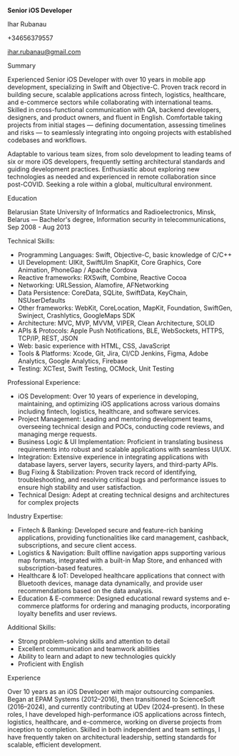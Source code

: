 **Senior iOS Developer**

Ihar Rubanau

+34656379557

<ihar.rubanau@gmail.com>

Summary

Experienced Senior iOS Developer with over 10 years in mobile app development, specializing in Swift and Objective-C. Proven track record in building secure, scalable applications across fintech, logistics, healthcare, and e-commerce sectors while collaborating with international teams. Skilled in cross-functional communication with QA, backend developers, designers, and product owners, and fluent in English. Comfortable taking projects from initial stages — defining documentation, assessing timelines and risks — to seamlessly integrating into ongoing projects with established codebases and workflows.

Adaptable to various team sizes, from solo development to leading teams of six or more iOS developers, frequently setting architectural standards and guiding development practices. Enthusiastic about exploring new technologies as needed and experienced in remote collaboration since post-COVID. Seeking a role within a global, multicultural environment.

Education

Belarusian State University of Informatics and Radioelectronics, Minsk, Belarus — Bachelor's degree, Information security in telecommunications, Sep 2008 - Aug 2013

Technical Skills:

- Programming Languages: Swift, Objective-C, basic knowledge of C/C++
- UI Development: UIKit, SwiftUIm SnapKit, Core Graphics, Core Animation, PhoneGap / Apache Cordova
- Reactive frameworks: RXSwift, Combine, Reactive Cocoa
- Networking: URLSession, Alamofire, AFNetworking
- Data Persistence: CoreData, SQLite, SwiftData, KeyChain, NSUserDefaults
- Other frameworks: WebKit, CoreLocation, MapKit, Foundation, SwiftGen, Swinject, Crashlytics, GoogleMaps SDK
- Architecture: MVC, MVP, MVVM, VIPER, Clean Architecture, SOLID
- APIs & Protocols: Apple Push Notifications, BLE, WebSockets, HTTPS, TCP/IP, REST, JSON
- Web: basic experience with HTML, CSS, JavaScript
- Tools & Platforms: Xcode, Git, Jira, CI/CD Jenkins, Figma, Adobe Analytics, Google Analytics, Firebase
- Testing: XCTest, Swift Testing, OCMock, Unit Testing

Professional Experience:

- iOS Development: Over 10 years of experience in developing, maintaining, and optimizing iOS applications across various domains including fintech, logistics, healthcare, and software services.
- Project Management: Leading and mentoring development teams, overseeing technical design and POCs, conducting code reviews, and managing merge requests.
- Business Logic & UI Implementation: Proficient in translating business requirements into robust and scalable applications with seamless UI/UX.
- Integration: Extensive experience in integrating applications with database layers, server layers, security layers, and third-party APIs.
- Bug Fixing & Stabilization: Proven track record of identifying, troubleshooting, and resolving critical bugs and performance issues to ensure high stability and user satisfaction.
- Technical Design: Adept at creating technical designs and architectures for complex projects

Industry Expertise:

- Fintech & Banking: Developed secure and feature-rich banking applications, providing functionalities like card management, cashback, subscriptions, and secure client access.
- Logistics & Navigation: Built offline navigation apps supporting various map formats, integrated with a built-in Map Store, and enhanced with subscription-based features.
- Healthcare & IoT: Developed healthcare applications that connect with Bluetooth devices, manage data dynamically, and provide user recommendations based on the data analysis.
- Education & E-commerce: Designed educational reward systems and e-commerce platforms for ordering and managing products, incorporating loyalty benefits and user reviews.

Additional Skills:

- Strong problem-solving skills and attention to detail
- Excellent communication and teamwork abilities
- Ability to learn and adapt to new technologies quickly
- Proficient with English

Experience

Over 10 years as an iOS Developer with major outsourcing companies. Began at EPAM Systems (2012–2016), then transitioned to ScienceSoft (2016–2024), and currently contributing at UDev (2024–present). In these roles, I have developed high-performance iOS applications across fintech, logistics, healthcare, and e-commerce, working on diverse projects from inception to completion. Skilled in both independent and team settings, I have frequently taken on architectural leadership, setting standards for scalable, efficient development.
